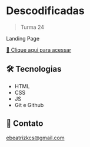 # Descodificadas

> Turma 24

Landing Page

[🔗 Clique aqui para acessar](https://soubeatrizkaroline.github.io/Descodificadas_LandingPage/)

## 🛠 Tecnologias

- HTML
- CSS
- JS
- Git e Github

## 💙 Contato

ebeatrizkcs@gmail.com
